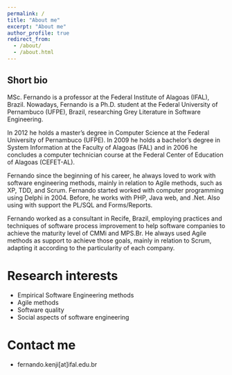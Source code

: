 ```yaml
---
permalink: /
title: "About me"
excerpt: "About me"
author_profile: true
redirect_from: 
  - /about/
  - /about.html
---
```


## Short bio

MSc. Fernando is a professor at the Federal Institute of Alagoas (IFAL), Brazil. Nowadays, Fernando is a Ph.D. student at the Federal University of Pernambuco (UFPE), Brazil, researching Grey Literature in Software Engineering.

In 2012 he holds a master’s degree in Computer Science at the Federal University of Pernambuco (UFPE). In 2009 he holds a bachelor’s degree in System Information at the Faculty of Alagoas (FAL) and in 2006 he concludes a computer technician course at the Federal Center of Education of Alagoas (CEFET-AL).

Fernando since the beginning of his career, he always loved to work with software engineering methods, mainly in relation to Agile methods, such as XP, TDD, and Scrum. Fernando started worked with computer programming using Delphi in 2004. Before, he works with PHP, Java web, and .Net. Also using with support the PL/SQL and Forms/Reports.

Fernando worked as a consultant in Recife, Brazil, employing practices and techniques of software process improvement to help software companies to achieve the maturity level of CMMi and MPS.Br. He always used Agile methods as support to achieve those goals, mainly in relation to Scrum, adapting it according to the particularity of each company.


Research interests
======
- Empirical Software Engineering methods
- Agile methods
- Software quality
- Social aspects of software engineering


Contact me
======
- fernando.kenji[at]ifal.edu.br

